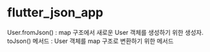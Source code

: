 # flutter_json_app

User.fromJson() : map 구조에서 새로운 User 객체를 생성하기 위한 생성자.
toJson() 메서드 : User 객체를 map 구조로 변환하기 위한 메서드

